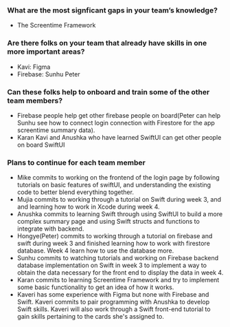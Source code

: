 ### What are the most signficant gaps in your team’s knowledge?
- The Screentime Framework
 
### Are there folks on your team that already have skills in one more important areas?
- Kavi: Figma
- Firebase: Sunhu Peter
  
### Can these folks help to onboard and train some of the other team members?
- Firebase people help get other firebase people on board(Peter can help Sunhu see how to connect login connection with Firestore for the app screentime summary data).
- Karan Kavi and Anushka who have learned SwiftUI can get other people on board SwiftUI

### Plans to continue for each team member
- Mike commits to working on the frontend of the login page by following tutorials on basic features of swiftUI, and understanding the existing code to better blend everything together.
- Mujia commits to working through a tutorial on Swift during week 3, and and learning how to work in Xcode during week 4.
- Anushka commits to learning Swift through using SwiftUI to build a more complex summary page and using Swift structs and functions to integrate with backend.
- Hongye(Peter) commits to working through a tutorial on firebase and swift during week 3 and finished learning how to work with firestore database. Week 4 learn how to use the database more.
- Sunhu commits to watching tutorials and working on Firebase backend database implementation on Swift in week 3 to implement a way to obtain the data necessary for the front end to display the data in week 4.
- Karan commits to learning Screentime Framework and try to implement some basic functionality to get an idea of how it works.
- Kaveri has some experience with Figma but none with Firebase and Swift. Kaveri commits to pair programming with Anushka to develop Swift skills. Kaveri will also work through a Swift front-end tutorial to gain skills pertaining to the cards she's assigned to.

